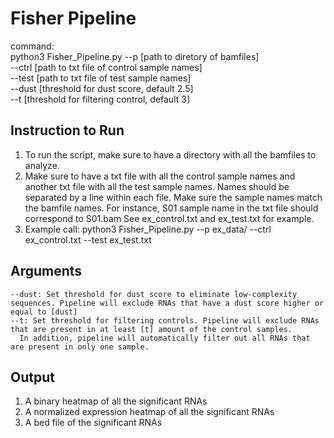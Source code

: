 # Fisher Pipeline
command:
<br> python3 Fisher_Pipeline.py --p [path to diretory of bamfiles] 
<br>                       --ctrl [path to txt file of control sample names]
<br>                       --test [path to txt file of test sample names] 
<br>                       --dust [threshold for dust score, default 2.5]
<br>                       --t [threshold for filtering control, default 3]


## Instruction to Run
  1. To run the script, make sure to have a directory with all the bamfiles to analyze. 
  2. Make sure to have a txt file with all the control sample names and another txt file with all the test sample names. Names 
     should be separated by a line within each file. Make sure the sample names match the bamfile names. For instance,
     S01 sample name in the txt file should correspond to S01.bam 
     See ex_control.txt and ex_test.txt for example.
  3. Example call:
      python3 Fisher_Pipeline.py --p ex_data/ --ctrl ex_control.txt --test ex_test.txt
     
## Arguments
    --dust: Set threshold for dust score to eliminate low-complexity sequences. Pipeline will exclude RNAs that have a dust score higher or equal to [dust]
    --t: Set threshold for filtering controls. Pipeline will exclude RNAs that are present in at least [t] amount of the control samples. 
      In addition, pipeline will automatically filter out all RNAs that are present in only one sample.
## Output
  1. A binary heatmap of all the significant RNAs
  2. A normalized expression heatmap of all the significant RNAs
  3. A bed file of the significant RNAs
